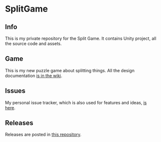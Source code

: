 # SplitGame

## Info

This is my private repository for the Split Game. It contains Unity project, all the source code and assets.

## Game

This is my new puzzle game about splitting things. All the design documentation [is in the wiki](https://github.com/chuckeles/SplitGameCode/wiki).

## Issues

My personal issue tracker, which is also used for features and ideas, [is here](https://github.com/chuckeles/SplitGameCode/issues).

## Releases

Releases are posted in [this repository](https://github.com/chuckeles/SplitGameCode/releases).
